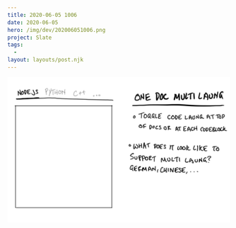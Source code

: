 ```yaml
---
title: 2020-06-05 1006
date: 2020-06-05
hero: /img/dev/202006051006.png
project: Slate
tags:
  -
layout: layouts/post.njk
---
```


![Screenshot of Slate's new Data Meter](/img/dev/202006051006.png)
